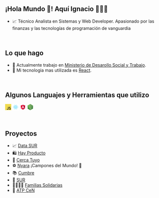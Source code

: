 ## ¡Hola Mundo 👋! Aquí Ignacio 👨🏻‍💻

- 📈 Técnico Analista en Sistemas y Web Developer. Apasionado por las finanzas y las tecnologías de programación de vanguardia

<br />

## Lo que hago

- 🔭 Actualmente trabajo en [Ministerio de Desarollo Social y Trabajo](https://mindesarrolloytrabajo.neuquen.gob.ar/).
- 🧪 Mi tecnologia mas utilizada es [React](https://reactjs.org).

<br />

## Algunos Languajes y Herramientas que utilizo

<code><img height="20" src="https://raw.githubusercontent.com/github/explore/80688e429a7d4ef2fca1e82350fe8e3517d3494d/topics/javascript/javascript.png"></code>
<code><img height="20" src="https://raw.githubusercontent.com/github/explore/80688e429a7d4ef2fca1e82350fe8e3517d3494d/topics/react/react.png"></code>
<code><img height="20" src="https://raw.githubusercontent.com/github/explore/80688e429a7d4ef2fca1e82350fe8e3517d3494d/topics/angular/angular.png"></code>
<code><img height="20" src="https://raw.githubusercontent.com/github/explore/80688e429a7d4ef2fca1e82350fe8e3517d3494d/topics/nodejs/nodejs.png"></code>

<br />

## Proyectos

- 📈 [Data SUR](https://datasur.neuquen.gov.ar/)
- 🛍️ [Hay Producto](https://hayproducto.neuquen.gov.ar/inicio)
- 📍 [Cerca Tuyo](https://cercatuyo.neuquen.gov.ar/)
- ⚽️ [Nyara](https://nyara.com.ar/login) ¡Campones del Mundo! 🥇
- 📚 [Cumbre](https://cumbre.neuquen.gov.ar/inicio)
- 📝 [SUR](https://sur.neuquen.gov.ar/)
- 👨‍👩‍👧‍👦 [Familias Solidarias](https://familiassolidarias.neuquen.gov.ar/)
- 🌱 [ATP CeN](https://acciontotal.neuquen.gov.ar/)

